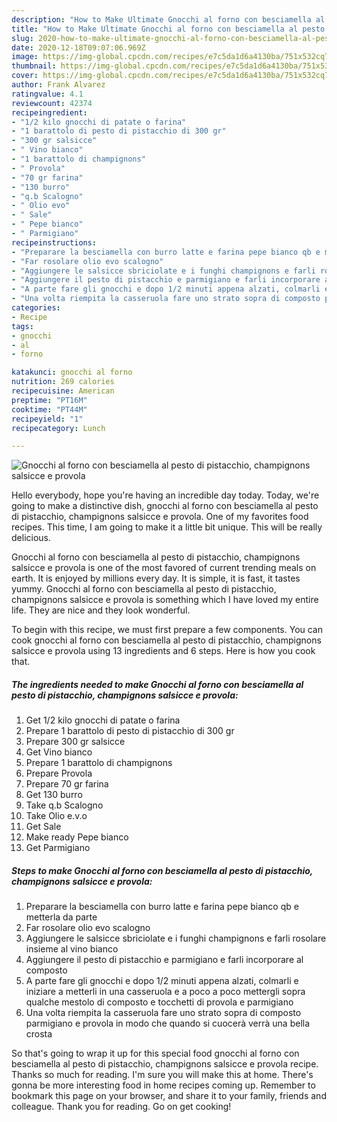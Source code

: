 ```yaml
---
description: "How to Make Ultimate Gnocchi al forno con besciamella al pesto di pistacchio, champignons salsicce e provola"
title: "How to Make Ultimate Gnocchi al forno con besciamella al pesto di pistacchio, champignons salsicce e provola"
slug: 2020-how-to-make-ultimate-gnocchi-al-forno-con-besciamella-al-pesto-di-pistacchio-champignons-salsicce-e-provola
date: 2020-12-18T09:07:06.969Z
image: https://img-global.cpcdn.com/recipes/e7c5da1d6a4130ba/751x532cq70/gnocchi-al-forno-con-besciamella-al-pesto-di-pistacchio-champignons-salsicce-e-provola-recipe-main-photo.jpg
thumbnail: https://img-global.cpcdn.com/recipes/e7c5da1d6a4130ba/751x532cq70/gnocchi-al-forno-con-besciamella-al-pesto-di-pistacchio-champignons-salsicce-e-provola-recipe-main-photo.jpg
cover: https://img-global.cpcdn.com/recipes/e7c5da1d6a4130ba/751x532cq70/gnocchi-al-forno-con-besciamella-al-pesto-di-pistacchio-champignons-salsicce-e-provola-recipe-main-photo.jpg
author: Frank Alvarez
ratingvalue: 4.1
reviewcount: 42374
recipeingredient:
- "1/2 kilo gnocchi di patate o farina"
- "1 barattolo di pesto di pistacchio di 300 gr"
- "300 gr salsicce"
- " Vino bianco"
- "1 barattolo di champignons"
- " Provola"
- "70 gr farina"
- "130 burro"
- "q.b Scalogno"
- " Olio evo"
- " Sale"
- " Pepe bianco"
- " Parmigiano"
recipeinstructions:
- "Preparare la besciamella con burro latte e farina pepe bianco qb e metterla da parte"
- "Far rosolare olio evo scalogno"
- "Aggiungere le salsicce sbriciolate e i funghi champignons e farli rosolare insieme al vino bianco"
- "Aggiungere il pesto di pistacchio e parmigiano e farli incorporare al composto"
- "A parte fare gli gnocchi e dopo 1/2 minuti appena alzati, colmarli e iniziare a metterli in una casseruola e a poco a poco mettergli sopra qualche mestolo di composto e tocchetti di provola e parmigiano"
- "Una volta riempita la casseruola fare uno strato sopra di composto parmigiano e provola in modo che quando si cuocerà verrà una bella crosta"
categories:
- Recipe
tags:
- gnocchi
- al
- forno

katakunci: gnocchi al forno 
nutrition: 269 calories
recipecuisine: American
preptime: "PT16M"
cooktime: "PT44M"
recipeyield: "1"
recipecategory: Lunch

---
```



![Gnocchi al forno con besciamella al pesto di pistacchio, champignons salsicce e provola](https://img-global.cpcdn.com/recipes/e7c5da1d6a4130ba/751x532cq70/gnocchi-al-forno-con-besciamella-al-pesto-di-pistacchio-champignons-salsicce-e-provola-recipe-main-photo.jpg)

Hello everybody, hope you're having an incredible day today. Today, we're going to make a distinctive dish, gnocchi al forno con besciamella al pesto di pistacchio, champignons salsicce e provola. One of my favorites food recipes. This time, I am going to make it a little bit unique. This will be really delicious.



Gnocchi al forno con besciamella al pesto di pistacchio, champignons salsicce e provola is one of the most favored of current trending meals on earth. It is enjoyed by millions every day. It is simple, it is fast, it tastes yummy. Gnocchi al forno con besciamella al pesto di pistacchio, champignons salsicce e provola is something which I have loved my entire life. They are nice and they look wonderful.


To begin with this recipe, we must first prepare a few components. You can cook gnocchi al forno con besciamella al pesto di pistacchio, champignons salsicce e provola using 13 ingredients and 6 steps. Here is how you cook that.

<!--inarticleads1-->

##### The ingredients needed to make Gnocchi al forno con besciamella al pesto di pistacchio, champignons salsicce e provola:

1. Get 1/2 kilo gnocchi di patate o farina
1. Prepare 1 barattolo di pesto di pistacchio di 300 gr
1. Prepare 300 gr salsicce
1. Get  Vino bianco
1. Prepare 1 barattolo di champignons
1. Prepare  Provola
1. Prepare 70 gr farina
1. Get 130 burro
1. Take q.b Scalogno
1. Take  Olio e.v.o
1. Get  Sale
1. Make ready  Pepe bianco
1. Get  Parmigiano




<!--inarticleads2-->

##### Steps to make Gnocchi al forno con besciamella al pesto di pistacchio, champignons salsicce e provola:

1. Preparare la besciamella con burro latte e farina pepe bianco qb e metterla da parte
1. Far rosolare olio evo scalogno
1. Aggiungere le salsicce sbriciolate e i funghi champignons e farli rosolare insieme al vino bianco
1. Aggiungere il pesto di pistacchio e parmigiano e farli incorporare al composto
1. A parte fare gli gnocchi e dopo 1/2 minuti appena alzati, colmarli e iniziare a metterli in una casseruola e a poco a poco mettergli sopra qualche mestolo di composto e tocchetti di provola e parmigiano
1. Una volta riempita la casseruola fare uno strato sopra di composto parmigiano e provola in modo che quando si cuocerà verrà una bella crosta




So that's going to wrap it up for this special food gnocchi al forno con besciamella al pesto di pistacchio, champignons salsicce e provola recipe. Thanks so much for reading. I'm sure you will make this at home. There's gonna be more interesting food in home recipes coming up. Remember to bookmark this page on your browser, and share it to your family, friends and colleague. Thank you for reading. Go on get cooking!
